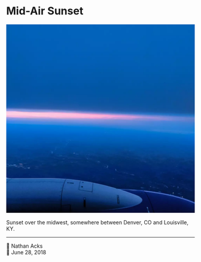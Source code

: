 # Mid-Air Sunset

![Sunset over the midwest](assets/2018-06-28-mid-air-sunset.webp)

Sunset over the midwest, somewhere between Denver, CO and Louisville, KY.

- - - -

<span aria-hidden="true">👤</span> Nathan Acks  
<span aria-hidden="true">📅</span> June 28, 2018
